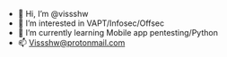 - 👋 Hi, I’m @vissshw
- 👀 I’m interested in VAPT/Infosec/Offsec
- 🌱 I’m currently learning Mobile app pentesting/Python
- 📫 Vissshw@protonmail.com
